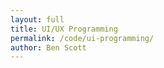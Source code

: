 ```yaml
---
layout: full
title: UI/UX Programming
permalink: /code/ui-programming/
author: Ben Scott
---
```



<script deferred type="module">

///
/// 2017-10-31 make your own user interface day
///
/// copy this file to your own folder to get started
///
import * as T from '../evan-erdos/module.js'
import * as Effects from '../evan-erdos/effects/module.js'
import * as Shaders from '../evan-erdos/shaders/module.js'

let floor = new T.Mesh(
    new T.PlaneGeometry(1e3,1e3,512,512),
    new T.MeshStandardMaterial({ color:0x111111, roughness:0.9 }))
    floor.castShadow = floor.receiveShadow = true
    floor.rotation.set(-Math.PI/2,0,0)

async function onload(context, load) {
    let [sound] = await load('red-alert.wav')
    let alarm = new T.PositionalAudio(context.listener)
        alarm.setBuffer(sound) // alarm.play()
        context.add(alarm)

    let [skybox] = await load('depression-pass.hdr')
        context.setEnvMap(skybox)

    let files = [
        'planet-albedo.png', 'planet-normal.jpg',
        'planet-physic.png', 'star-albedo.png',
        'noise-blue-blur.png', 'noise-dithering.png' ]

    let [albedo,normal,physic,lucent,height,opaque] = await load(...files)

    let material = new T.MeshPhysicalMaterial({
        color:0xBBEEFF, reflectivity:1.5,
        map:albedo, alphaMap:opaque,
        normalMap:normal, normalScale:new T.Vector2(1.0,1.0),
        aoMap:physic, aoMapIntensity:1.0,
        roughnessMap:physic, roughness:1.0,
        metalnessMap:physic, metalness:0.5,
        envMap:skybox, envMapIntensity:1.0,
        emissive:0x000FFF, emissiveMap:lucent, emissiveIntensity:1.5,
        displacementMap:height,
        displacementScale:10, displacementBias:-5,
        clearCoat:0.5, clearCoatRoughness:0.5, })

    floor.material = material
    floor.material.needsUpdate = true

    let table = new T.Mesh(
        new T.CubeGeometry(9,1,4),
        new T.MeshStandardMaterial({
            color:0xBBEEFF, roughness: 0.6,
            map:albedo, normalMap:normal,
            envMap:skybox, envMapIntensity:1.0,
            aoMap:physic, aoMapIntensity:1.0, }))
        table.position.set(0,4.5,0)
        context.add(table)

    let [lamp] = await load('brass-lantern.gltf')
        context.importEnv(lamp.scene)
        lamp.scene.position.set(0,6,0)
        context.add(lamp.scene)

}

/// called before rendering the scene
function update(deltaTime=0.01) {

}

/// called when clicking on an object
function onclick(object) {
    let material = object.material
    if (material===undefined) return
    material.emissive = 0x111111
    material.emissiveIntensity = 2
    material.needsUpdate = true
}


window.renderer = new T.Renderer({
    color: 0x5A7F8B, ambient: 0x14031B,
    light: 0xFEEBC1, ground: 0xF2E9CF,
    position: { x:-7, y:7, z:2 },
    fog: { color: 0x000B14, near: 1e1, far: 1e3, },
    hdr: {
        tonemapping: T.LinearToneMapping, // T.CineonToneMapping,
        exposure: 1.5, whitePoint: 1.0, },
    objects: [ floor ],
    effects: [
        new Effects.DreamPass(),
        // new Effects.FilmPass({ noise:0.6, scan:0.3, }),
        // new Effects.BloomPass({ power:1.5, kernel:36 }),
        // new Effects.ColorShiftPass({
        //     pow: [2.1, 1.5, 1.6],
        //     mul: [1.1, 0.8, 1.2],
        //     add: [0.1, 0.2, 0.2],
        //     noise: 0.5, noir: 0.0, }),
        // new Effects.GlitchPass(),
        // new Effects.ShaderPass(Shaders.Bleach),
        // new Effects.ShaderPass(Shaders.Sepia),
        // new Effects.ShaderPass(Shaders.Technicolor),
        new Effects.ShaderPass(Shaders.Vignette), ],
    onload, update, onclick,
    path: '../evan-erdos/' })

</script>

